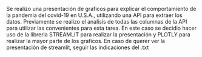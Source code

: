 Se realizo una presentación de graficos para explicar el comportamiento de la pandemia del covid-19 en U.S.A., utilizando una API para extraer los datos.
Previamente se realizo el analisis de todas las columnas de la API para utilizar las convenientes para esta tarea.
En este caso se decidio hacer uso de la libreria STREAMLIT para realizar la presentación y PLOTLY para realizar la mayor parte de los graficos.
En caso de querer ver la presentación de streamlit, seguir las indicaciones del .txt